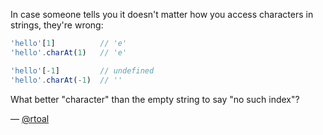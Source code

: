 In case someone tells you it doesn't matter how you access characters in strings, they're wrong:

```javascript
'hello'[1]          // 'e'
'hello'.charAt(1)   // 'e'

'hello'[-1]         // undefined
'hello'.charAt(-1)  // ''
```

What better "character" than the empty string to say "no such index"?

— [@rtoal](https://twitter.com/rtoal)
